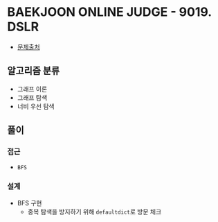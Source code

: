 # BAEKJOON ONLINE JUDGE - 9019. DSLR

- [문제출처](https://www.acmicpc.net/problem/9019 '9019. DSLR')

## 알고리즘 분류

- 그래프 이론
- 그래프 탐색
- 너비 우선 탐색

## 풀이

### 접근

- `BFS`

### 설계

- BFS 구현
  - 중복 탐색을 방지하기 위해 `defaultdict`로 방문 체크
